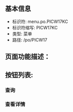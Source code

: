 
## 基本信息

- 标识符: menu.po.PICW17KC
- 标识符缩写: PICW17KC
- 类型: 菜单
- 路径: /po/PICW17

## 页面功能描述：





## 按钮列表:


### 查询



### 查看详情


